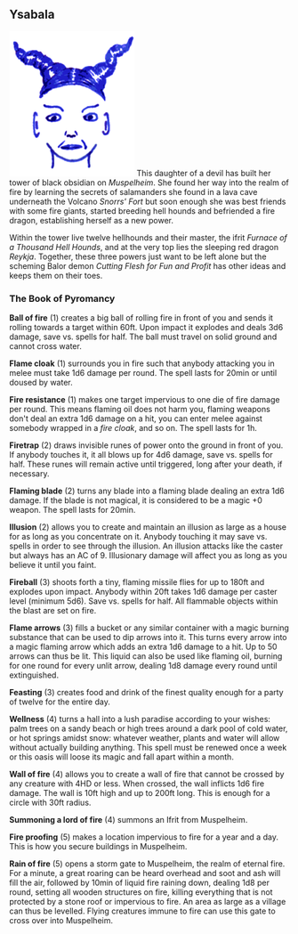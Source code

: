 ## Ysabala

![Ysabala](Ysabala.png)
This daughter of a devil has built her tower of black obsidian on
*Muspelheim*. She found her way into the realm of fire by learning the
secrets of salamanders she found in a lava cave underneath the Volcano
*Snorrs' Fort* but soon enough she was best friends with some fire
giants, started breeding hell hounds and befriended a fire dragon,
establishing herself as a new power.

Within the tower live twelve hellhounds and their master, the
ifrit *Furnace of a Thousand Hell Hounds*, and at the very top
lies the sleeping red dragon *Reykja*. Together, these three
powers just want to be left alone but the scheming Balor demon
*Cutting Flesh for Fun and Profit* has other ideas and keeps them on
their toes.

### The Book of Pyromancy


**Ball of fire** (1) creates a big ball of rolling fire in front of you and sends it rolling towards a target within 60ft. Upon impact it explodes and deals 3d6 damage, save vs. spells for half. The ball must travel on solid ground and cannot cross water.

**Flame cloak** (1) surrounds you in fire such that anybody attacking you in melee must take 1d6 damage per round. The spell lasts for 20min or until doused by water.

**Fire resistance** (1) makes one target impervious to one die of fire damage per round. This means flaming oil does not harm you, flaming weapons don't deal an extra 1d6 damage on a hit, you can enter melee against somebody wrapped in a *fire cloak*, and so on. The spell lasts for 1h.

**Firetrap** (2) draws invisible runes of power onto the ground in front of you. If anybody touches it, it all blows up for 4d6 damage, save vs. spells for half. These runes will remain active until triggered, long after your death, if necessary.

**Flaming blade** (2) turns any blade into a flaming blade dealing an extra 1d6 damage. If the blade is not magical, it is considered to be a magic +0 weapon. The spell lasts for 20min.

**Illusion** (2) allows you to create and maintain an illusion as large as a house for as long as you concentrate on it. Anybody touching it may save vs. spells in order to see through the illusion. An illusion attacks like the caster but always has an AC of 9. Illusionary damage will affect you as long as you believe it until you faint.

**Fireball** (3) shoots forth a tiny, flaming missile flies for up to 180ft and explodes upon impact. Anybody within 20ft takes 1d6 damage per caster level (minimum 5d6). Save vs. spells for half. All flammable objects within the blast are set on fire.

**Flame arrows** (3) fills a bucket or any similar container with a magic burning substance that can be used to dip arrows into it. This turns every arrow into a magic flaming arrow which adds an extra 1d6 damage to a hit. Up to 50 arrows can thus be lit. This liquid can also be used like flaming oil, burning for one round for every unlit arrow, dealing 1d8 damage every round until extinguished.

**Feasting** (3) creates food and drink of the finest quality enough for a party of twelve for the entire day.

**Wellness** (4) turns a hall into a lush paradise according to your wishes: palm trees on a sandy beach or high trees around a dark pool of cold water, or hot springs amidst snow: whatever weather, plants and water will allow without actually building anything. This spell must be renewed once a week or this oasis will loose its magic and fall apart within a month.

**Wall of fire** (4) allows you to create a wall of fire that cannot be crossed by any creature with 4HD or less. When crossed, the wall inflicts 1d6 fire damage. The wall is 10ft high and up to 200ft long. This is enough for a circle with 30ft radius.

**Summoning a lord of fire** (4) summons an Ifrit from Muspelheim.

**Fire proofing** (5) makes a location impervious to fire for a year and a day. This is how you secure buildings in Muspelheim.

**Rain of fire** (5) opens a storm gate to Muspelheim, the realm of eternal fire. For a minute, a great roaring can be heard overhead and soot and ash will fill the air, followed by 10min of liquid fire raining down, dealing 1d8 per round, setting all wooden structures on fire, killing everything that is not protected by a stone roof or impervious to fire. An area as large as a village can thus be levelled. Flying creatures immune to fire can use this gate to cross over into Muspelheim.
